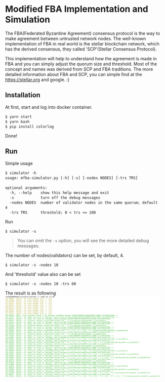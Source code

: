 # Modified FBA Implementation and Simulation

The FBA(Federated Byzantine Agreement) consensus protocol is the way to make agreement between untrusted network nodes. The well-known implementation of FBA in real world is the stellar blockchain network, which has the derived consensus, they called 'SCP'(Stellar Consensus Protocol).

This implementation will help to understand how the agreement is made in FBA and you can simply adjust the quorum size and threshold. Most of the concept and names was derived from SCP and FBA traditions. The more detailed information about FBA and SCP, you can simple find at the https://stellar.org and google. :)

## Installation

At first, start and log into docker container.

```
$ yarn start
$ yarn bash
$ pip install colorlog
```

Done!

## Run

Simple usage

```
$ simulator -h
usage: mfba-simulator.py [-h] [-s] [-nodes NODES] [-trs TRS]

optional arguments:
  -h, --help    show this help message and exit
  -s            turn off the debug messages
  -nodes NODES  number of validator nodes in the same quorum; default 4
  -trs TRS      threshold; 0 < trs <= 100
```

Run

```
$ simulator -s
```

> You can omit the `-s` option, you will see the more detailed debug messages.

The number of nodes(validators) can be set, by default, 4.

```
$ simulator -s -nodes 10
```

And 'threshold' value also can be set

```
$ simulator -s -nodes 10 -trs 60
```

The result is as following  
![Demo](mfba.png)

